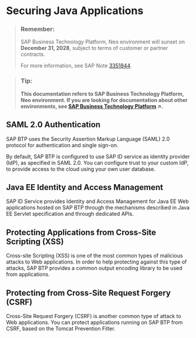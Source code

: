 <!-- loioe80af38cbb57101495e2cd74c44af674 -->

# Securing Java Applications

> ### Remember:  
> SAP Business Technology Platform, Neo environment will sunset on **December 31, 2028**, subject to terms of customer or partner contracts.
> 
> For more information, see SAP Note [3351844](https://me.sap.com/notes/3351844).

> ### Tip:  
> **This documentation refers to SAP Business Technology Platform, Neo environment. If you are looking for documentation about other environments, see [SAP Business Technology Platform](https://help.sap.com/viewer/65de2977205c403bbc107264b8eccf4b/Cloud/en-US/6a2c1ab5a31b4ed9a2ce17a5329e1dd8.html "SAP Business Technology Platform (SAP BTP) is an integrated offering comprised of four technology portfolios: database and data management, application development and integration, analytics, and intelligent technologies. The platform offers users the ability to turn data into business value, compose end-to-end business processes, and build and extend SAP applications quickly.") :arrow_upper_right:.**



<a name="loioe80af38cbb57101495e2cd74c44af674__section_N10016_N10013_N10001"/>

## SAML 2.0 Authentication

SAP BTP uses the Security Assertion Markup Language \(SAML\) 2.0 protocol for authentication and single sign-on.

By default, SAP BTP is configured to use SAP ID service as identity provider \(IdP\), as specified in SAML 2.0. You can configure trust to your custom IdP, to provide access to the cloud using your own user database.



<a name="loioe80af38cbb57101495e2cd74c44af674__section_N10027_N10013_N10001"/>

## Java EE Identity and Access Management

SAP ID Service provides Identity and Access Management for Java EE Web applications hosted on SAP BTP through the mechanisms described in Java EE Servlet specification and through dedicated APIs.



<a name="loioe80af38cbb57101495e2cd74c44af674__section_N10034_N10013_N10001"/>

## Protecting Applications from Cross-Site Scripting \(XSS\)

Cross-site Scripting \(XSS\) is one of the most common types of malicious attacks to Web applications. In order to help protecting against this type of attacks, SAP BTP provides a common output encoding library to be used from applications.



<a name="loioe80af38cbb57101495e2cd74c44af674__section_77C5C78D95314EBBA1849E1CF3CFDB84"/>

## Protecting from Cross-Site Request Forgery \(CSRF\)

Cross-Site Request Forgery \(CSRF\) is another common type of attack to Web applications. You can protect applications running on SAP BTP from CSRF, based on the Tomcat Prevention Filter.

